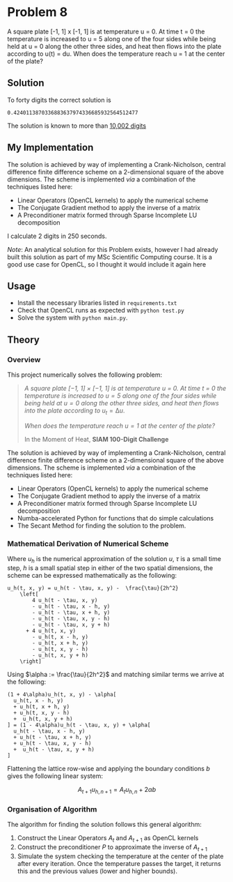 # Problem 8

A square plate [-1, 1] x [-1, 1] is at temperature u = 0. At time t = 0 the
temperature is increased to u = 5 along one of the four sides while being held
at u = 0 along the other three sides, and heat then flows into the plate
according to u(t) = du. When does the temperature reach u = 1 at the center of
the plate?

## Solution

To forty digits the correct solution is

```
0.4240113870336883637974336685932564512477
```

The solution is known to more than [10,002 digits](http://www-m3.ma.tum.de/m3old/bornemann/challengebook/Chapter8/sol8_10002.txt)

## My Implementation

The solution is achieved by way of implementing a Crank-Nicholson, central
difference finite difference scheme on a 2-dimensional square of the above
dimensions. The scheme is implemented _via_ a combination of the techniques
listed here:
* Linear Operators (OpenCL kernels) to apply the numerical scheme
* The Conjugate Gradient method to apply the inverse of a matrix
* A Preconditioner matrix formed through Sparse Incomplete LU decomposition

I calculate 2 digits in 250 seconds.

_Note_: An analytical solution for this Problem exists, however I had already
built this solution as part of my MSc Scientific Computing course. It is a good
use case for OpenCL, so I thought it would include it again here


## Usage

* Install the necessary libraries listed in `requirements.txt`
* Check that OpenCL runs as expected with `python test.py`
* Solve the system with `python main.py`.

## Theory

### Overview

This project numerically solves the following problem:

> _A square plate [−1, 1] × [−1, 1] is at temperature u = 0. At time $t$ = 0
the temperature is increased to $u = 5$ along one of the four sides while
being held at $u = 0$ along the other three sides, and heat then flows into
the plate according to_ $u_t = ∆u$.
>
>_When does the temperature reach $u = 1$ at the center of the plate?_
>
> In the Moment of Heat, **SIAM 100-Digit Challenge**

The solution is achieved by way of implementing a Crank-Nicholson, central difference
finite difference scheme on a 2-dimensional square of the above dimensions. The
scheme is implemented _via_ a combination of the techniques listed here:
* Linear Operators (OpenCL kernels) to apply the numerical scheme
* The Conjugate Gradient method to apply the inverse of a matrix
* A Preconditioner matrix formed through Sparse Incomplete LU decomposition
* Numba-accelerated Python for functions that do simple calculations
* The Secant Method for finding the solution to the problem.


### Mathematical Derivation of Numerical Scheme

Where $u_h$ is the numerical approximation of the solution $u$, $\tau$ is a small time step, $h$ is a small spatial step in either of the two spatial dimensions,  the scheme can be expressed mathematically as the following:

```
u_h(t, x, y) = u_h(t - \tau, x, y) -  \frac{\tau}{2h^2}
    \left[
        4 u_h(t - \tau, x, y)
        - u_h(t - \tau, x - h, y)
        - u_h(t - \tau, x + h, y)
        - u_h(t - \tau, x, y - h)
        - u_h(t - \tau, x, y + h)
      + 4 u_h(t, x, y)
        - u_h(t, x - h, y)
        - u_h(t, x + h, y)
        - u_h(t, x, y - h)
        - u_h(t, x, y + h)
    \right]
```

Using $\alpha := \frac{\tau}{2h^2}$ and matching similar terms we arrive at the following:

```
(1 + 4\alpha)u_h(t, x, y) - \alpha[
  u_h(t, x - h, y)
  + u_h(t, x + h, y)
  + u_h(t, x, y - h)
  +  u_h(t, x, y + h)
] = (1 - 4\alpha)u_h(t - \tau, x, y) + \alpha[
  u_h(t - \tau, x - h, y)
  + u_h(t - \tau, x + h, y)
  + u_h(t - \tau, x, y - h)
  +  u_h(t - \tau, x, y + h)
]
```

Flattening the lattice row-wise and applying the boundary conditions $b$ gives the following linear system:

$$
A_{t+1}u_{h, n+1} = A_t u_{h, n} + 2\alpha b
$$

### Organisation of Algorithm
The algorithm for finding the solution follows this general algorithm:
1. Construct the Linear Operators $A_t$ and $A_{t+1}$ as OpenCL kernels
2. Construct the preconditioner $P$ to approximate the inverse of $A_{t+1}$
3. Simulate the system checking the temperature at the center of the plate after
   every iteration. Once the temperature passes the target, it returns this and
   the previous values (lower and higher bounds).
